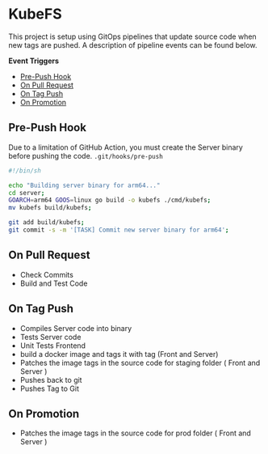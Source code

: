 # KubeFS

This project is setup using GitOps pipelines that update source code when new tags are pushed. A description of pipeline events can be found below.

**Event Triggers**
- [Pre-Push Hook](#pre-push-hook)
- [On Pull Request](#on-pull-request)
- [On Tag Push](#on-tag-push)
- [On Promotion](#on-promotion)

## Pre-Push Hook

Due to a limitation of GitHub Action, you must create the Server binary before pushing the code. `.git/hooks/pre-push`

```bash
#!/bin/sh

echo "Building server binary for arm64..."
cd server;
GOARCH=arm64 GOOS=linux go build -o kubefs ./cmd/kubefs;
mv kubefs build/kubefs;

git add build/kubefs;
git commit -s -m '[TASK] Commit new server binary for arm64';
```


## On Pull Request

- Check Commits
- Build and Test Code

## On Tag Push

- Compiles Server code into binary
- Tests Server code
- Unit Tests Frontend
- build a docker image and tags it with tag (Front and Server)
- Patches the image tags in the source code for staging folder ( Front and Server ) 
- Pushes back to git 
- Pushes Tag to Git

## On Promotion

- Patches the image tags in the source code for prod folder ( Front and Server )
